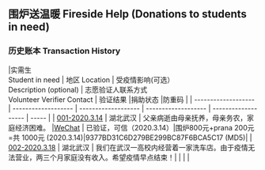 ## 围炉送温暖 Fireside Help (Donations to students in need)

### 历史账本 Transaction History 

|实需生<br>Student in need           | 地区 Location    | 受疫情影响(可选）<br>Description (optional)  | 志愿验证人联系方式<br>Volunteer Verifier Contact | 验证结果 |捐助状态 |防重码 |
| ------------------- |  ------------------- | ------------------- | ------------------- | ------------------- | ----- | 
| [001-2020.3.14](Donations/001/Student001)  | 湖北武汉            |  父亲病逝由母亲抚养，母亲务农，家庭经济困难。                    |[WeChat](Donations/001/Verifier001.jpg) | 已验证，可信（2020.3.14）|围炉800元+prana 200元=共 1000元 (2020.3.14)|9377BD31C6D279BE299BC87F6BCA5C17 (MD5)|
| [002-2020.3.18](Donations/002/Student002) | 湖北武汉 | 我们在武汉一高校内经营着一家洗车店。由于疫情无法营业，两三个月家庭没有收入。希望疫情早点结束！| | | |


